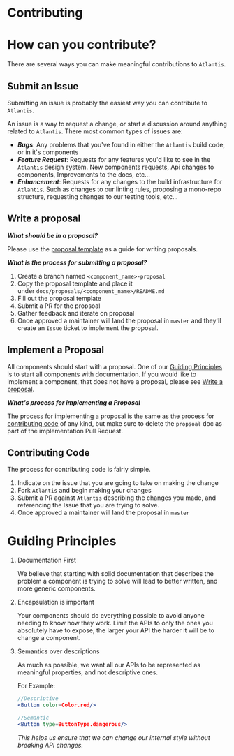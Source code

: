 # Contributing

# How can you contribute?

There are several ways you can make meaningful contributions to `Atlantis`. 

## Submit an Issue

Submitting an issue is probably the easiest way you can contribute to `Atlantis`. 

An issue is a way to request a change, or start a discussion around anything related to `Atlantis`. There most common types of issues are:

- ***Bugs***: Any problems that you've found in either the `Atlantis` build code, or in it's components
- ***Feature Request***: Requests for any features you'd like to see in the `Atlantis` design system.  New components requests, Api changes to components, Improvements to the docs, etc...
- ***Enhancement***: Requests for any changes to the build infrastructure for `Atlantis`. Such as changes to our linting rules, proposing a mono-repo structure, requesting changes to our testing tools, etc...

## Write a proposal

***What should be in a proposal?***

Please use the [proposal template](docs/proposals/TEMPLATE.md) as a guide for writing proposals.

***What is the process for submitting a proposal?***

1. Create a branch named `<component_name>-proposal`
2. Copy the proposal template and place it under `docs/proposals/<component_name>/README.md`
3. Fill out the proposal template
4. Submit a PR for the propsoal
5. Gather feedback and iterate on proposal
6. Once approved a maintainer will land the proposal in `master` and they'll create an `Issue` ticket to implement the proposal.

## Implement a Proposal

All components should start with a proposal. One of our [Guiding Principles](#guiding-principles) is to start all components with documentation. If you would like to implement a component, that does not have a proposal, please see [Write a proposal](#write-a-proposal).

***What's process for implementing a Proposal***

The process for implementing a proposal is the same as the process for [contributing code](#contributing-code) of any kind, but make sure to delete the `propsoal` doc as part of the implementation Pull Request.

## Contributing Code

The process for contributing code is fairly simple.

1. Indicate on the issue that you are going to take on making the change
2. Fork `Atlantis` and begin making your changes
3. Submit a PR against `Atlantis` describing the changes you made, and referencing the Issue that you are trying to solve.
4. Once approved a maintainer will land the proposal in `master`

# Guiding Principles

1. Documentation First

    We believe that starting with solid documentation that describes the problem a component is trying to solve will lead to better written, and more generic components.

2. Encapsulation is important

    Your components should do everything possible to avoid anyone needing to know how they work. Limit the APIs to only the ones you absolutely have to expose, the larger your API the harder it will be to change a component.

3. Semantics over descriptions

    As much as possible, we want all our  APIs to be represented as meaningful properties, and not descriptive ones.

    For Example:
    ```jsx
    //Descriptive
    <Button color=Color.red/>
    
    //Semantic
    <Button type=ButtonType.dangerous/>
    ```
    
    *This helps us ensure that we can change our internal style without breaking API changes.*

